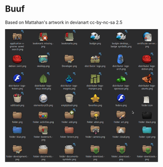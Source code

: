 # Buuf
Based on Mattahan's artwork in devianart cc-by-nc-sa 2.5

![ScreenShot](screenshot.png "Buuf")
